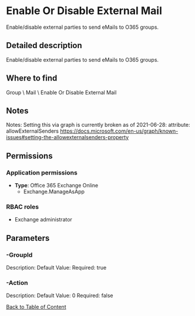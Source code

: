 # Enable Or Disable External Mail

Enable/disable external parties to send eMails to O365 groups.

## Detailed description
Enable/disable external parties to send eMails to O365 groups.

## Where to find
Group \ Mail \ Enable Or Disable External Mail

## Notes
Notes: Setting this via graph is currently broken as of 2021-06-28:
 attribute: allowExternalSenders
 https://docs.microsoft.com/en-us/graph/known-issues#setting-the-allowexternalsenders-property

## Permissions
### Application permissions
- **Type**: Office 365 Exchange Online
  - Exchange.ManageAsApp

### RBAC roles
- Exchange administrator


## Parameters
### -GroupId
Description: 
Default Value: 
Required: true

### -Action
Description: 
Default Value: 0
Required: false


[Back to Table of Content](../../../README.md)


